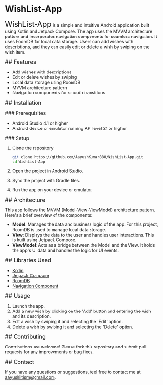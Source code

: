 # WishList-App

<font size="5">WishList-App</font> is a simple and intuitive Android application built using Kotlin and Jetpack Compose. The app uses the MVVM architecture pattern and incorporates navigation components for seamless navigation. It uses RoomDB for local data storage. Users can add wishes with descriptions, and they can easily edit or delete a wish by swiping on the wish item.

<font size="4">## Features</font>

- Add wishes with descriptions
- Edit or delete wishes by swiping
- Local data storage using RoomDB
- MVVM architecture pattern
- Navigation components for smooth transitions

<font size="4">## Installation</font>

<font size="3">### Prerequisites</font>

- Android Studio 4.1 or higher
- Android device or emulator running API level 21 or higher

<font size="3">### Setup</font>

1. Clone the repository:
    ```sh
    git clone https://github.com/AayushKumar880/WishList-App.git
    cd WishList-App
    ```

2. Open the project in Android Studio.

3. Sync the project with Gradle files.

4. Run the app on your device or emulator.

<font size="4">## Architecture</font>

This app follows the MVVM (Model-View-ViewModel) architecture pattern. Here's a brief overview of the components:

- **Model**: Manages the data and business logic of the app. For this project, RoomDB is used to manage local data storage.
- **View**: Displays the data to the user and handles user interactions. This is built using Jetpack Compose.
- **ViewModel**: Acts as a bridge between the Model and the View. It holds the app's UI data and handles the logic for UI events.

<font size="4">## Libraries Used</font>

- [Kotlin](https://kotlinlang.org/)
- [Jetpack Compose](https://developer.android.com/jetpack/compose)
- [RoomDB](https://developer.android.com/training/data-storage/room)
- [Navigation Component](https://developer.android.com/guide/navigation)

<font size="4">## Usage</font>

1. Launch the app.
2. Add a new wish by clicking on the 'Add' button and entering the wish and its description.
3. Edit a wish by swiping it and selecting the 'Edit' option.
4. Delete a wish by swiping it and selecting the 'Delete' option.

<font size="4">## Contributing</font>

Contributions are welcome! Please fork this repository and submit pull requests for any improvements or bug fixes.


<font size="4">## Contact</font>

If you have any questions or suggestions, feel free to contact me at aayushiitism@gmail.com.
